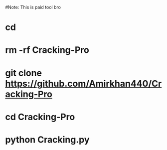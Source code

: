 #Note: This is paid tool bro 
 
# cd
# rm -rf Cracking-Pro
# git clone https://github.com/Amirkhan440/Cracking-Pro
# cd Cracking-Pro
# python Cracking.py
